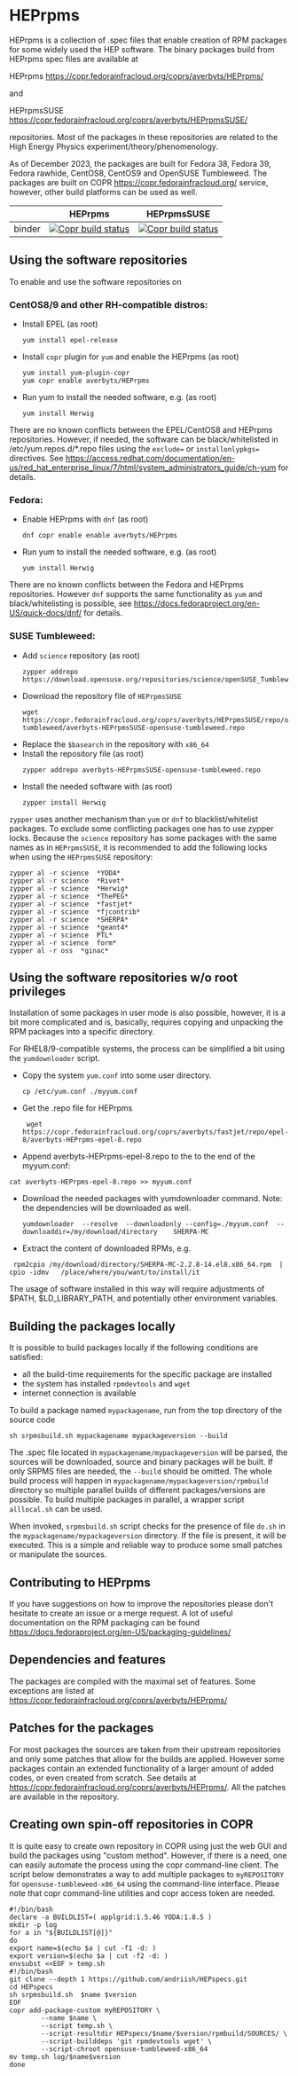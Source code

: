 # HEPrpms

HEPrpms is a collection of .spec files that enable creation of RPM packages for some widely used the HEP software.
The binary packages build from HEPrpms spec files are available at

HEPrpms https://copr.fedorainfracloud.org/coprs/averbyts/HEPrpms/

and 

HEPrpmsSUSE https://copr.fedorainfracloud.org/coprs/averbyts/HEPrpmsSUSE/

repositories. Most of the packages in these repositories are related to the High Energy Physics 
experiment/theory/phenomenology.

As of December 2023, the packages are built for Fedora 38, Fedora 39, Fedora rawhide, CentOS8, CentOS9 and OpenSUSE Tumbleweed.
The packages are built on COPR https://copr.fedorainfracloud.org/ service, 
however, other build platforms can be used as well.


|       |HEPrpms    |HEPrpmsSUSE|
|-------|-----------|-----------|
|binder |[![Copr build status](https://copr.fedorainfracloud.org/coprs/averbyts/HEPrpms/package/binder/status_image/last_build.png)](https://copr.fedorainfracloud.org/coprs/averbyts/HEPrpms/package/binder/)  |[![Copr build status](https://copr.fedorainfracloud.org/coprs/averbyts/HEPrpmsSUSE/package/binder/status_image/last_build.png)](https://copr.fedorainfracloud.org/coprs/averbyts/HEPrpmsSUSE/package/binder/)   |

## Using the software repositories
To enable and use the software repositories on 
### CentOS8/9 and other RH-compatible distros:

 - Install EPEL (as root)
   ```
   yum install epel-release
   ```
 - Install `copr` plugin for `yum` and enable the HEPrpms  (as root)
   ```
   yum install yum-plugin-copr
   yum copr enable averbyts/HEPrpms
   ```
 - Run yum to install the needed software, e.g. (as root)
   ``` 
   yum install Herwig 
   ```
There are no known conflicts between the EPEL/CentOS8 and HEPrpms repositories.
However, if needed, the software can be black/whitelisted in /etc/yum.repos.d/*.repo files using the
`exclude=` or `installonlypkgs=` directives. 
See https://access.redhat.com/documentation/en-us/red_hat_enterprise_linux/7/html/system_administrators_guide/ch-yum 
for details.

### Fedora:

 - Enable HEPrpms with `dnf`   (as root)
   ```
   dnf copr enable enable averbyts/HEPrpms 
   ```
 - Run yum to install the needed software, e.g. (as root)
   ``` 
   yum install Herwig 
   ```
There are no known conflicts between the Fedora and HEPrpms repositories. However `dnf` supports the same functionality as `yum` 
and black/whitelisting is possible, see https://docs.fedoraproject.org/en-US/quick-docs/dnf/ for details.

### SUSE Tumbleweed:
 - Add `science` repository (as root)
   ```
   zypper addrepo https://download.opensuse.org/repositories/science/openSUSE_Tumbleweed/science.repo
   ```
 - Download the repository file of `HEPrpmsSUSE`
   ```
   wget https://copr.fedorainfracloud.org/coprs/averbyts/HEPrpmsSUSE/repo/opensuse-tumbleweed/averbyts-HEPrpmsSUSE-opensuse-tumbleweed.repo
   
   ```
 - Replace the `$basearch` in the repository with `x86_64`
 - Install the repository file (as root)
   ```
   zypper addrepo averbyts-HEPrpmsSUSE-opensuse-tumbleweed.repo 
   ```
 - Install the needed software with (as root)
   ```
   zypper install Herwig
   ```
`zypper` uses another mechanism than `yum` or `dnf` to blacklist/whitelist packages. To exclude some conflicting packages one has to use zypper locks.
Because the `science` repository has some packages with the same names as in `HEPrpmsSUSE`, 
it is recommended to add the following locks when using the  `HEPrpmsSUSE` repository:
```
zypper al -r science  *YODA*
zypper al -r science  *Rivet*
zypper al -r science  *Herwig*
zypper al -r science  *ThePEG*
zypper al -r science  *fastjet*
zypper al -r science  *fjcontrib*
zypper al -r science  *SHERPA*
zypper al -r science  *geant4*
zypper al -r science  PTL*
zypper al -r science  form*
zypper al -r oss  *ginac*
```

## Using the software repositories w/o root privileges

Installation of some packages in user mode is also possible, however, it is a bit more complicated and is, basically, requires copying and unpacking the 
RPM packages into a specific directory.

For RHEL8/9-compatible systems, the process can be simplified a bit using the `yumdownloader` script.

 - Copy the system `yum.conf`  into some user directory.   
   ```
   cp /etc/yum.conf ./myyum.conf
   ```
 - Get the .repo file for HEPrpms
   ```
    wget https://copr.fedorainfracloud.org/coprs/averbyts/fastjet/repo/epel-8/averbyts-HEPrpms-epel-8.repo
   ```
 -  Append averbyts-HEPrpms-epel-8.repo to the to the end of the myyum.conf:
   ```
   cat averbyts-HEPrpms-epel-8.repo >> myyum.conf
   ```
 - Download the needed packages with yumdownloader command. Note: the dependencies will be downloaded as well.
   ```
   yumdownloader  --resolve  --downloadonly --config=./myyum.conf  --downloaddir=/my/download/directory    SHERPA-MC
   ```
 -  Extract the content of downloaded RPMs, e.g.
   ```
    rpm2cpio /my/download/directory/SHERPA-MC-2.2.8-14.el8.x86_64.rpm  | cpio -idmv   /place/where/you/want/to/install/it
   ```
The usage of software installed in this way will require adjustments of $PATH, $LD_LIBRARY_PATH, and potentially other environment variables.




## Building the packages locally

It is possible to build packages locally if the following conditions are satisfied: 
 - all the build-time requirements for the specific package are installed
 - the system has installed `rpmdevtools` and  `wget` 
 - internet connection  is available
 
To  build a package named `mypackagename`, run from the top directory of the source code
```
sh srpmsbuild.sh mypackagename mypackageversion --build
```
The .spec file located in `mypackagename/mypackageversion`  will be parsed, the sources will be downloaded,
 source and binary packages will be built. If only SRPMS files are needed, the `--build` should be omitted.
The whole build process will happen in `mypackagename/mypackageversion/rpmbuild` directory 
so multiple parallel builds of different packages/versions are possible.
To build multiple packages in parallel, a wrapper script `alllocal.sh` can be used.

When invoked, `srpmsbuild.sh` script checks for the presence of file `do.sh` in the `mypackagename/mypackageversion`
 directory. If the file is present, it will be executed. This is a simple and reliable way to produce some small 
 patches or manipulate the sources.  


## Contributing to HEPrpms

If you have suggestions on how to improve the repositories please don't hesitate to create an issue or a merge request.
A lot of useful documentation on the RPM packaging can be found
https://docs.fedoraproject.org/en-US/packaging-guidelines/ 

## Dependencies and features

The packages are compiled with the maximal set of features. Some exceptions are listed at 
https://copr.fedorainfracloud.org/coprs/averbyts/HEPrpms/

## Patches for the packages

For most packages the sources are taken from their upstream repositories and only some patches that allow for the builds are applied.
However some packages contain an extended functionality of a larger amount of added codes, or even created from scratch. 
See details at https://copr.fedorainfracloud.org/coprs/averbyts/HEPrpms/.
All the patches are available in the repository.

## Creating own spin-off repositories in COPR

It is quite easy to create own repository in COPR using just the web GUI and build the packages using "custom method".
However, if there is a need, one can easily automate the process using the copr command-line client.
The script below demonstrates a way to add multiple packages to `myREPOSITORY` for `opensuse-tumbleweed-x86_64` using the command-line interface.
Please note that copr command-line utilities and copr access token are needed.
```
#!/bin/bash
declare -a BUILDLIST=( applgrid:1.5.46 YODA:1.8.5 )
mkdir -p log
for a in "${BUILDLIST[@]}" 
do
export name=$(echo $a | cut -f1 -d: )
export version=$(echo $a | cut -f2 -d: )
envsubst <<EOF > temp.sh
#!/bin/bash
git clone --depth 1 https://github.com/andriish/HEPspecs.git
cd HEPspecs
sh srpmsbuild.sh  $name $version
EOF
copr add-package-custom myREPOSITORY \
        --name $name \
        --script temp.sh \
        --script-resultdir HEPspecs/$name/$version/rpmbuild/SOURCES/ \
        --script-builddeps 'git rpmdevtools wget' \
        --script-chroot opensuse-tumbleweed-x86_64
mv temp.sh log/$name$version
done
```
